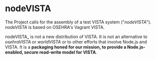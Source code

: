 # nodeVISTA

The Project calls for the assembly of a test VISTA system ("_nodeVISTA_"). _nodeVISTA_ is based on OSEHRA's Vagrant VISTA. 

nodeVISTA_ is not a new distribution of VISTA. It is not an alternative to _osehraVISTA_ or _worldVISTA_ or to other efforts that involve Node.js and VISTA. It is a __packaging honed for our mission, to provide a Node.js-enabled, secure read-write model for VISTA__.
